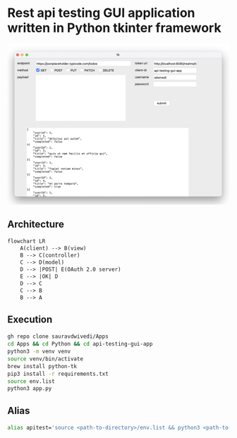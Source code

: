 # Rest api testing GUI application written in Python tkinter framework

<img src=pic.PNG alt="Python tkinter application image">

## Architecture

```mermaid
flowchart LR
    A(client) --> B(view)
    B --> C(controller)
    C --> D(model)
    D --> |POST| E(OAuth 2.0 server)
    E --> |OK| D
    D --> C
    C --> B
    B --> A
```

## Execution

```bash
gh repo clone sauravdwivedi/Apps
cd Apps && cd Python && cd api-testing-gui-app
python3 -m venv venv
source venv/bin/activate
brew install python-tk
pip3 install -r requirements.txt
source env.list
python3 app.py
```

## Alias

```bash
alias apitest='source <path-to-directory>/env.list && python3 <path-to-directory>/app.py'
```